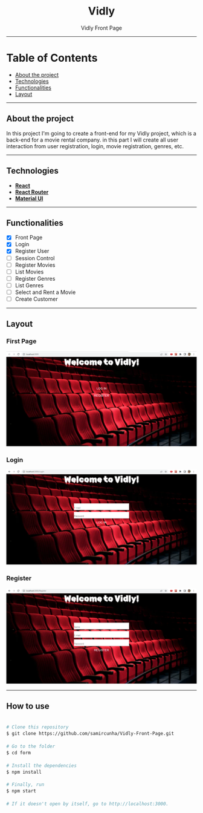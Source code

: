 <h1 align="center"> 
  Vidly 
</h1>

<p align="center"> Vidly Front Page <p/>

---

Table of Contents
=================
<!--ts-->
  * [About the project](#-about-project)
  * [Technologies](#-technologies)
  * [Functionalities](#-functionalities)
  * [Layout](#-layout)
<!--te-->

---

## About the project <a name="-about-project" style="text-decoration:none"></a>

In this project I'm going to create a front-end for my Vidly project, which is a back-end for a movie rental company. in this part I will create all user interaction from user registration, login, movie registration, genres, etc. 

---

## Technologies <a name="-technologies" style="text-decoration:none"></a>
  
- **[React](https://en.reactjs.org/)**
- **[React Router](https://reactrouter.com/)**
- **[Material UI](https://mui.com/pt/)**
  
--- 

## Functionalities <a name="-functionalities" style="text-decoration:none"></a>
  
- [x] Front Page
- [x] Login
- [x] Register User 
- [ ] Session Control 
- [ ] Register Movies 
- [ ] List Movies 
- [ ] Register Genres
- [ ] List Genres 
- [ ] Select and Rent a Movie 
- [ ] Create Customer

---

## Layout <a name="-layout" style="text-decoration:none"></a>

### First Page
<img alt="First Page" src="https://github.com/samircunha/Vidly-Front-Page/blob/main/img-first-page.png"></img>

### Login 
<img alt="Login" src="https://github.com/samircunha/Vidly-Front-Page/blob/main/img-login.png"></img>

### Register 
<img alt="Register" src="https://github.com/samircunha/Vidly-Front-Page/blob/main/img-register.png"></img>

---

## How to use <a name="-How-to-use" style="text-decoration:none"></a>

```bash

# Clone this repository
$ git clone https://github.com/samircunha/Vidly-Front-Page.git

# Go to the folder
$ cd form

# Install the dependencies
$ npm install

# Finally, run
$ npm start

# If it doesn't open by itself, go to http://localhost:3000.

```
